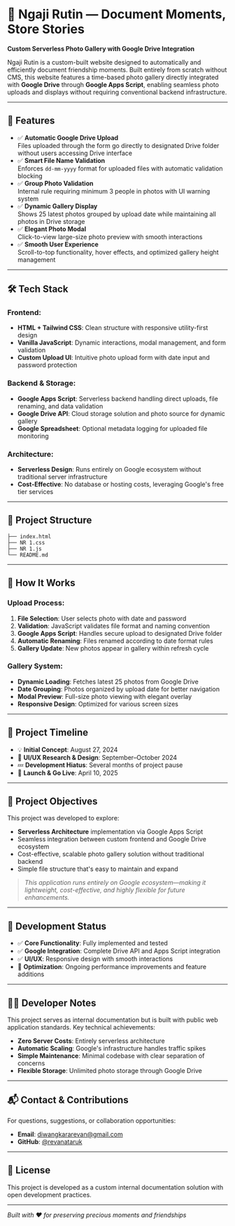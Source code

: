 # 📸 Ngaji Rutin — Document Moments, Store Stories

**Custom Serverless Photo Gallery with Google Drive Integration**

Ngaji Rutin is a custom-built website designed to automatically and efficiently document friendship moments. Built entirely from scratch without CMS, this website features a time-based photo gallery directly integrated with **Google Drive** through **Google Apps Script**, enabling seamless photo uploads and displays without requiring conventional backend infrastructure.

---

## 🌟 Features

- ✅ **Automatic Google Drive Upload**  
  Files uploaded through the form go directly to designated Drive folder without users accessing Drive interface
- ✅ **Smart File Name Validation**  
  Enforces `dd-mm-yyyy` format for uploaded files with automatic validation blocking
- ✅ **Group Photo Validation**  
  Internal rule requiring minimum 3 people in photos with UI warning system
- ✅ **Dynamic Gallery Display**  
  Shows 25 latest photos grouped by upload date while maintaining all photos in Drive storage
- ✅ **Elegant Photo Modal**  
  Click-to-view large-size photo preview with smooth interactions
- ✅ **Smooth User Experience**  
  Scroll-to-top functionality, hover effects, and optimized gallery height management

---

## 🛠️ Tech Stack

### Frontend:
- **HTML + Tailwind CSS**: Clean structure with responsive utility-first design
- **Vanilla JavaScript**: Dynamic interactions, modal management, and form validation
- **Custom Upload UI**: Intuitive photo upload form with date input and password protection

### Backend & Storage:
- **Google Apps Script**: Serverless backend handling direct uploads, file renaming, and data validation
- **Google Drive API**: Cloud storage solution and photo source for dynamic gallery
- **Google Spreadsheet**: Optional metadata logging for uploaded file monitoring

### Architecture:
- **Serverless Design**: Runs entirely on Google ecosystem without traditional server infrastructure
- **Cost-Effective**: No database or hosting costs, leveraging Google's free tier services

---

## 📁 Project Structure

```
├── index.html          
├── NR 1.css
├── NR 1.js
└── README.md
```

---

## 🔧 How It Works

### Upload Process:
1. **File Selection**: User selects photo with date and password
2. **Validation**: JavaScript validates file format and naming convention
3. **Google Apps Script**: Handles secure upload to designated Drive folder
4. **Automatic Renaming**: Files renamed according to date format rules
5. **Gallery Update**: New photos appear in gallery within refresh cycle

### Gallery System:
- **Dynamic Loading**: Fetches latest 25 photos from Google Drive
- **Date Grouping**: Photos organized by upload date for better navigation
- **Modal Preview**: Full-size photo viewing with elegant overlay
- **Responsive Design**: Optimized for various screen sizes

---

## 📅 Project Timeline

- 💡 **Initial Concept**: August 27, 2024
- 📐 **UI/UX Research & Design**: September–October 2024
- 💤 **Development Hiatus**: Several months of project pause
- 🚀 **Launch & Go Live**: April 10, 2025

---

## 🎯 Project Objectives

This project was developed to explore:
- **Serverless Architecture** implementation via Google Apps Script
- Seamless integration between custom frontend and Google Drive ecosystem
- Cost-effective, scalable photo gallery solution without traditional backend
- Simple file structure that's easy to maintain and expand

> *This application runs entirely on Google ecosystem—making it lightweight, cost-effective, and highly flexible for future enhancements.*

---

## 🚀 Development Status

- ✅ **Core Functionality**: Fully implemented and tested
- ✅ **Google Integration**: Complete Drive API and Apps Script integration
- ✅ **UI/UX**: Responsive design with smooth interactions
- 🔄 **Optimization**: Ongoing performance improvements and feature additions

---

## 👨‍💻 Developer Notes

This project serves as internal documentation but is built with public web application standards. Key technical achievements:

- **Zero Server Costs**: Entirely serverless architecture
- **Automatic Scaling**: Google's infrastructure handles traffic spikes
- **Simple Maintenance**: Minimal codebase with clear separation of concerns
- **Flexible Storage**: Unlimited photo storage through Google Drive

---

## 📬 Contact & Contributions

For questions, suggestions, or collaboration opportunities:

- **Email**: [diwangkararevan@gmail.com](mailto:diwangkararevan@gmail.com)
- **GitHub**: [@revanataruk](https://github.com/revanataruk)

---

## 📄 License

This project is developed as a custom internal documentation solution with open development practices.

---

*Built with ❤️ for preserving precious moments and friendships*

